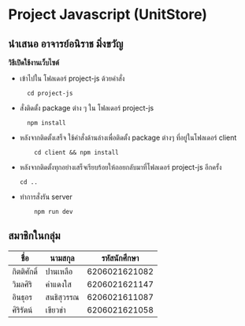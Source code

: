 # Project Javascript (UnitStore)
## นำเสนอ อาจารย์อนิราช มิ่งขวัญ



**วิธีเปิดใช้งานเว็บไซต์**
- เข้าไปใน โฟลเดอร์ project-js ด้วยคำสั่ง
  ```
    cd project-js
  ```
- สั่งติดตั้ง package ต่าง ๆ ใน โฟลเดอร์ project-js
  ```
    npm install
  ```
- หลังจากติดตั้งเสร็จ ใช้คำสั่งด้านล่างเพื่อติดตั้ง package ต่างๆ ที่อยู่ในโฟลเดอร์ client
    ```
        cd client && npm install
    ```
- หลังจากติดตั้งทุกอย่างเสร็จเรียบร้อยให้ถอยกลับมาที่โฟลเดอร์ project-js อีกครั้ง
    ```
    cd ..
    ```
- ทำการสั่งรัน server 
    ```
        npm run dev
    ```

## สมาชิกในกลุ่ม
|   ชื่อ  |   นามสกุล  |   รหัสนักศึกษา   |
|-------|-----------|---------------|
|กิตติศักดิ์|ปานเหลือ|6206021621082|
|วิมลศิริ|คำแดงใส|6206021621147|
|อินธุอร |สนธิสุวรรณ| 6206021611087|
|ศิริรัตน์ |เขียวขำ |6206021621058|
